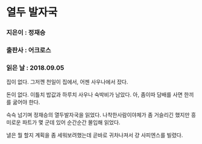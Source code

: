 # 열두 발자국
### 지은이 : 정재승
### 출판사 : 어크로스
### 읽은 날 : 2018.09.05

집이 없다.
그저껜 천일이 집에서,
어젠 사우나에서 잤다.

돈이 없다.
이틀치 밥값과
하루치 사우나 숙박비가 남았다.
아, 좀이따 담배를 사면 한끼를 굶어야 한다.

슥슥 넘기며 정재승의 열두발자국을 읽었다.
나착한사람이야체가 좀 거슬리긴 했지만
흥미로운 파트가 몇 군데 있어 순간순간 몰입해 읽었다.

낼은 뭘 할지 계획을 좀 세워보려했는데
곧바로 귀차나져서 걍 사피엔스를 빌렸다.